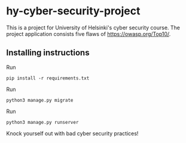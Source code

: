 # hy-cyber-security-project

This is a project for University of Helsinki's cyber security course. The project application consists five flaws of https://owasp.org/Top10/.

## Installing instructions

Run

```
pip install -r requirements.txt
```

Run

```
python3 manage.py migrate
```

Run

```
python3 manage.py runserver
```

Knock yourself out with bad cyber security practices!

